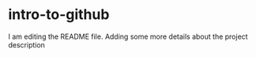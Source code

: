 # intro-to-github
I am editing the README file. Adding some more details about the project description
